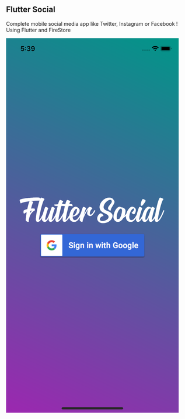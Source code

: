 ## Flutter Social

Complete mobile social media app like Twitter, Instagram or Facebook !
Using Flutter and FireStore

![splash](./screenshots/splash.png)
